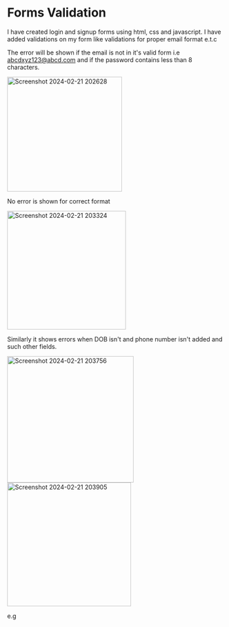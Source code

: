 
# Forms Validation

I have created login and signup forms using html, css and javascript. I have added validations on my form like validations for proper email format e.t.c

The error will be shown if the email is not in it's valid form i.e abcdxyz123@abcd.com and if the password contains less than 8 characters.

<img width="266" alt="Screenshot 2024-02-21 202628" src="https://github.com/SameenRajpoot/forms-validation/assets/151715597/43049f29-c15a-4184-a161-481836e41322">

No error is shown for correct format

<img width="275" alt="Screenshot 2024-02-21 203324" src="https://github.com/SameenRajpoot/forms-validation/assets/151715597/b88b41cd-13b7-4e62-8a98-6fa028535fe4">


Similarly it shows errors when DOB isn't and phone number isn't added and such other fields.

<img width="293" alt="Screenshot 2024-02-21 203756" src="https://github.com/SameenRajpoot/forms-validation/assets/151715597/d9ac6870-d00b-48e0-90ce-dcd523c9db81">



<img width="287" alt="Screenshot 2024-02-21 203905" src="https://github.com/SameenRajpoot/forms-validation/assets/151715597/4732f62f-b644-4ef6-ac73-6f27d1378ee3">

e.g






